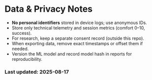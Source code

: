 # Data & Privacy Notes

- **No personal identifiers** stored in device logs; use anonymous IDs.
- Store only technical telemetry and session metrics (comfort 0–10, success).
- For research, keep a separate consent record (outside this repo).
- When exporting data, remove exact timestamps or offset them if needed.
- Version the ML model and record model hash in reports for reproducibility.

### Last updated: 2025-08-17

